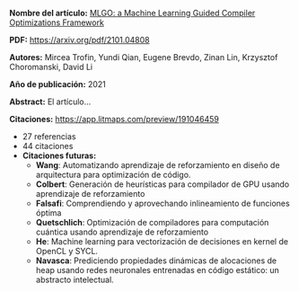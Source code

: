 **Nombre del artículo:** [MLGO: a Machine Learning Guided Compiler Optimizations Framework](https://arxiv.org/abs/2101.04808)

**PDF:** https://arxiv.org/pdf/2101.04808

**Autores:** Mircea Trofin, Yundi Qian, Eugene Brevdo, Zinan Lin, Krzysztof Choromanski, David Li

**Año de publicación:** 2021

**Abstract:** El artículo...

**Citaciones:** https://app.litmaps.com/preview/191046459

- 27 referencias
- 44 citaciones
- **Citaciones futuras:**
	- **Wang**: Automatizando aprendizaje de reforzamiento en diseño de arquitectura para optimización de código.
	- **Colbert**: Generación de heurísticas para compilador de GPU usando aprendizaje de reforzamiento
	- **Falsafi**: Comprendiendo y aprovechando inlineamiento de funciones óptima
	- **Quetschlich**: Optimización de compiladores para computación cuántica usando aprendizaje de reforzamiento
	- **He**: Machine learning para vectorización de decisiones en kernel de OpenCL y SYCL.
	- **Navasca**: Prediciendo propiedades dinámicas de alocaciones de heap usando redes neuronales entrenadas en código estático: un abstracto intelectual.
